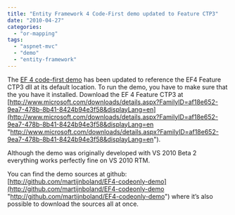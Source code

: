 ```yaml
---
title: "Entity Framework 4 Code-First demo updated to Feature CTP3"
date: "2010-04-27"
categories: 
  - "or-mapping"
tags: 
  - "aspnet-mvc"
  - "demo"
  - "entity-framework"
---
```


The [EF 4 code-first demo](https://blogs.taiga.nl/martijn/2009/11/22/entity-framework-4-0-a-fresh-start-with-demo-application/) has been updated to reference the EF4 Feature CTP3 dll at its default location. To run the demo, you have to make sure that the you have it installed. Download the EF 4 Feature CTP3 at [http://www.microsoft.com/downloads/details.aspx?FamilyID=af18e652-9ea7-478b-8b41-8424b94e3f58&displayLang=en](http://www.microsoft.com/downloads/details.aspx?FamilyID=af18e652-9ea7-478b-8b41-8424b94e3f58&displayLang=en "http://www.microsoft.com/downloads/details.aspx?FamilyID=af18e652-9ea7-478b-8b41-8424b94e3f58&displayLang=en").

Although the demo was originally developed with VS 2010 Beta 2 everything works perfectly fine on VS 2010 RTM.

You can find the demo sources at github: [http://github.com/martijnboland/EF4-codeonly-demo](http://github.com/martijnboland/EF4-codeonly-demo "http://github.com/martijnboland/EF4-codeonly-demo") where it’s also possible to download the sources all at once.
